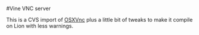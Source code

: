 #Vine VNC server

This is a CVS import of [OSXVnc](https://sourceforge.net/projects/osxvnc/) plus a little bit of tweaks to make it compile on Lion with less warnings.

